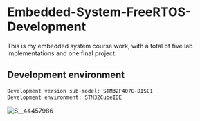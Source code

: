 # Embedded-System-FreeRTOS-Development
This is my embedded system course work, with a total of five lab implementations and one final project.

## Development environment
```bash
Development version sub-model: STM32F407G-DISC1
Development environment: STM32CubeIDE 
```

![S__44457986](https://user-images.githubusercontent.com/48405514/223998524-d9838337-e888-4032-ac3e-773b80da0a50.jpg)
